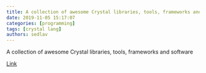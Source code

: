 ```yaml
---
title: A collection of awesome Crystal libraries, tools, frameworks and software
date: 2019-11-05 15:17:07
categories: [programming]
tags: [crystal lang]
authors: sedlav
---
```


A collection of awesome Crystal libraries, tools, frameworks and software

[Link](https://github.com/veelenga/awesome-crystal)
